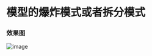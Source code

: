 # 模型的爆炸模式或者拆分模式
### 效果图
![image](https://github.com/Emerson92/SplitMode/tree/master/Logo/SplitShow.gif)
